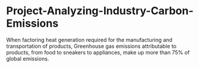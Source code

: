 # Project-Analyzing-Industry-Carbon-Emissions
When factoring heat generation required for the manufacturing and transportation of products, Greenhouse gas emissions attributable to products, from food to sneakers to appliances, make up more than 75% of global emissions.
